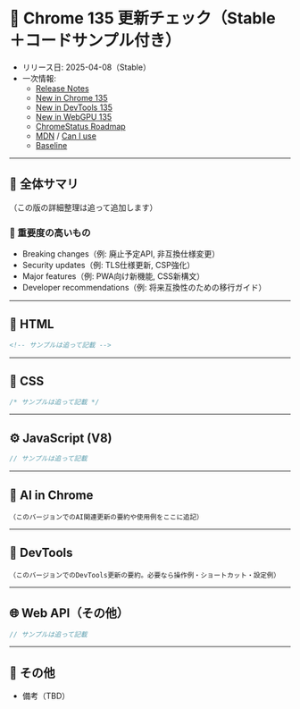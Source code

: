 # 🧭 Chrome 135 更新チェック（Stable＋コードサンプル付き）

- リリース日: 2025-04-08（Stable）
- 一次情報:
  - [Release Notes](https://developer.chrome.com/release-notes/135?hl=ja)
  - [New in Chrome 135](https://developer.chrome.com/blog/new-in-chrome-135)
  - [New in DevTools 135](https://developer.chrome.com/blog/new-in-devtools-135)
  - [New in WebGPU 135](https://developer.chrome.com/blog/new-in-webgpu-135)
  - [ChromeStatus Roadmap](https://chromestatus.com/roadmap)
  - [MDN](https://developer.mozilla.org/ja/docs/Web) / [Can I use](https://caniuse.com/)
  - [Baseline](https://web.dev/baseline?hl=ja)

---

## 🔹 全体サマリ
（この版の詳細整理は追って追加します）

### 🚨 重要度の高いもの
- Breaking changes（例: 廃止予定API, 非互換仕様変更）
- Security updates（例: TLS仕様更新, CSP強化）
- Major features（例: PWA向け新機能, CSS新構文）
- Developer recommendations（例: 将来互換性のための移行ガイド）

---

## 🧩 HTML
```html
<!-- サンプルは追って記載 -->
```

---

## 🎨 CSS
```css
/* サンプルは追って記載 */
```

---

## ⚙️ JavaScript (V8)
```js
// サンプルは追って記載
```

---

## 🧠 AI in Chrome
```text
（このバージョンでのAI関連更新の要約や使用例をここに追記）
```

---

## 🧰 DevTools
```text
（このバージョンでのDevTools更新の要約。必要なら操作例・ショートカット・設定例）
```

---

## 🌐 Web API（その他）
```js
// サンプルは追って記載
```

---

## 🧾 その他
- 備考（TBD）
